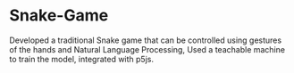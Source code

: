 # Snake-Game

Developed a traditional Snake game that can be controlled using gestures of the hands and Natural Language Processing, Used a teachable machine to train the model, integrated with p5js.
